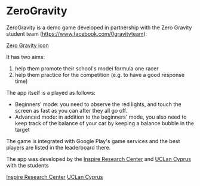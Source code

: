 # ZeroGravity
ZeroGravity is a demo game developed in partnership with the Zero Gravity student team (https://www.facebook.com/0gravityteam).

[Zero Gravity icon][logo-zg]

It has two aims:
1. help them promote their school's model formula one racer
2. help them practice for the competition (e.g. to have a good response time)

The app itself is a played as follows:
- Beginners' mode: you need to observe the red lights, and touch the screen as fast as you can after they all go off.
- Advanced mode: in addition to the beginners' mode, you also need to keep track of the balance of your car by keeping a balance bubble in the target

The game is integrated with Google Play's game services and the best players are listed in the leaderboard there.

The app was developed by the [Inspire Research Center](http://inspirecenter.org) and [UCLan Cyprus](http://www.uclancyprus.ac.cy) with the students

[Inspire Research Center][logo-inspire]
[UCLan Cyprus][logo-uclancy]

[logo-zg]: https://raw.githubusercontent.com/nearchos/ZeroGravity/master/app/src/main/res/mipmap-xxxhdpi/ic_launcher.png "Zero Gravity team"
[logo-inspire]: https://raw.githubusercontent.com/nearchos/ZeroGravity/master/app/src/main/assets/inspire.png "Inspire Research Center"
[logo-uclancy]: https://raw.githubusercontent.com/nearchos/ZeroGravity/master/app/src/main/assets/uclan_cy_small.png "UCLan Cyprus"
